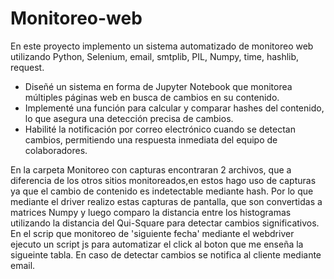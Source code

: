 # Monitoreo-web
En este proyecto implemento un sistema automatizado de monitoreo web utilizando Python, Selenium, email, smtplib, PIL, Numpy, time, hashlib, request.

-  Diseñé un sistema en forma de Jupyter Notebook que monitorea múltiples páginas web en busca de cambios en su contenido.
- Implementé una función para calcular y comparar hashes del contenido, lo que asegura una detección precisa de cambios.
- Habilité la notificación por correo electrónico cuando se detectan cambios, permitiendo una respuesta inmediata del equipo de colaboradores.

En la carpeta Monitoreo con capturas encontraran 2 archivos, que a diferencia de los otros sitios monitoreados,en estos hago uso de capturas ya que el cambio de contenido es indetectable mediante hash. Por lo que mediante el driver realizo estas capturas de pantalla, que son convertidas a matrices Numpy y luego comparo la distancia entre los histogramas utilizando la distancia del Qui-Square para detectar cambios significativos. En el scrip que monitoreo de 'siguiente fecha' mediante el webdriver ejecuto un script js para automatizar el click al boton que me enseña la sigueinte tabla. En caso de detectar cambios se notifica al cliente mediante email. 

